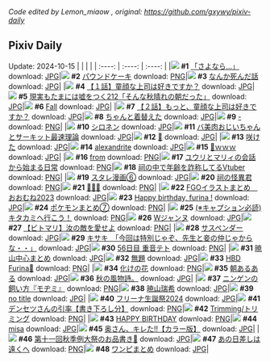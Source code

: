 *Code edited by Lemon_miaow , original: https://github.com/gxywy/pixiv-daily*
## Pixiv Daily 
Update: 2024-10-15
|      |      |      |
| :----: | :----: | :----: |
|![](https://pximg.lemonmiaow.xyz/c/240x480/img-master/img/2024/10/13/00/00/31/123273147_p0_master1200.jpg) **#1** [「さよなら…」](https://www.pixiv.net/artworks/123273147) download: [JPG](https://pximg.lemonmiaow.xyz/img-original/img/2024/10/13/00/00/31/123273147_p0.jpg)|![](https://pximg.lemonmiaow.xyz/c/240x480/img-master/img/2024/10/13/20/30/02/123299025_p0_master1200.jpg) **#2** [パウンドケーキ](https://www.pixiv.net/artworks/123299025) download: [PNG](https://pximg.lemonmiaow.xyz/img-original/img/2024/10/13/20/30/02/123299025_p0.png)|![](https://pximg.lemonmiaow.xyz/c/240x480/img-master/img/2024/10/13/14/24/58/123289294_p0_master1200.jpg) **#3** [なんか死んだ話](https://www.pixiv.net/artworks/123289294) download: [JPG](https://pximg.lemonmiaow.xyz/img-original/img/2024/10/13/14/24/58/123289294_p0.jpg)|
|![](https://pximg.lemonmiaow.xyz/c/240x480/img-master/img/2024/10/13/12/28/57/123273569_p0_master1200.jpg) **#4** [【１話】童顔な上司は好きですか？](https://www.pixiv.net/artworks/123273569) download: [JPG](https://pximg.lemonmiaow.xyz/img-original/img/2024/10/13/12/28/57/123273569_p0.jpg)|![](https://pximg.lemonmiaow.xyz/c/240x480/img-master/img/2024/10/13/18/00/05/123294356_p0_master1200.jpg) **#5** [現実もたまには嘘をつく212「そんな秋晴れの朝だった」](https://www.pixiv.net/artworks/123294356) download: [JPG](https://pximg.lemonmiaow.xyz/img-original/img/2024/10/13/18/00/05/123294356_p0.jpg)|![](https://pximg.lemonmiaow.xyz/c/240x480/img-master/img/2024/10/13/22/45/09/123304180_p0_master1200.jpg) **#6** [Fall](https://www.pixiv.net/artworks/123304180) download: [JPG](https://pximg.lemonmiaow.xyz/img-original/img/2024/10/13/22/45/09/123304180_p0.jpg)|
|![](https://pximg.lemonmiaow.xyz/c/240x480/img-master/img/2024/10/14/00/04/13/123307406_p0_master1200.jpg) **#7** [【２話】もっと、童顔な上司は好きですか？](https://www.pixiv.net/artworks/123307406) download: [JPG](https://pximg.lemonmiaow.xyz/img-original/img/2024/10/14/00/04/13/123307406_p0.jpg)|![](https://pximg.lemonmiaow.xyz/c/240x480/img-master/img/2024/10/13/00/08/36/123273771_p0_master1200.jpg) **#8** [ちゃんと着替えた](https://www.pixiv.net/artworks/123273771) download: [JPG](https://pximg.lemonmiaow.xyz/img-original/img/2024/10/13/00/08/36/123273771_p0.jpg)|![](https://pximg.lemonmiaow.xyz/c/240x480/img-master/img/2024/10/14/00/09/26/123307640_p0_master1200.jpg) **#9** [-](https://www.pixiv.net/artworks/123307640) download: [PNG](https://pximg.lemonmiaow.xyz/img-original/img/2024/10/14/00/09/26/123307640_p0.png)|
|![](https://pximg.lemonmiaow.xyz/c/240x480/img-master/img/2024/10/13/00/00/25/123273111_p0_master1200.jpg) **#10** [シロネン](https://www.pixiv.net/artworks/123273111) download: [JPG](https://pximg.lemonmiaow.xyz/img-original/img/2024/10/13/00/00/25/123273111_p0.jpg)|![](https://pximg.lemonmiaow.xyz/c/240x480/img-master/img/2024/10/13/00/02/06/123273380_p0_master1200.jpg) **#11** [バ美肉おじいちゃんとサーキット最速理論](https://www.pixiv.net/artworks/123273380) download: [JPG](https://pximg.lemonmiaow.xyz/img-original/img/2024/10/13/00/02/06/123273380_p0.jpg)|![](https://pximg.lemonmiaow.xyz/c/240x480/img-master/img/2024/10/13/15/57/20/123291359_p0_master1200.jpg) **#12** [🍰](https://www.pixiv.net/artworks/123291359) download: [JPG](https://pximg.lemonmiaow.xyz/img-original/img/2024/10/13/15/57/20/123291359_p0.jpg)|
|![](https://pximg.lemonmiaow.xyz/c/240x480/img-master/img/2024/10/14/00/00/37/123307077_p0_master1200.jpg) **#13** [咲けた](https://www.pixiv.net/artworks/123307077) download: [JPG](https://pximg.lemonmiaow.xyz/img-original/img/2024/10/14/00/00/37/123307077_p0.jpg)|![](https://pximg.lemonmiaow.xyz/c/240x480/img-master/img/2024/10/13/00/03/35/123273492_p0_master1200.jpg) **#14** [alexandrite](https://www.pixiv.net/artworks/123273492) download: [JPG](https://pximg.lemonmiaow.xyz/img-original/img/2024/10/13/00/03/35/123273492_p0.jpg)|![](https://pximg.lemonmiaow.xyz/c/240x480/img-master/img/2024/10/13/00/00/32/123273152_p0_master1200.jpg) **#15** [🌙ｗｗｗ](https://www.pixiv.net/artworks/123273152) download: [JPG](https://pximg.lemonmiaow.xyz/img-original/img/2024/10/13/00/00/32/123273152_p0.jpg)|
|![](https://pximg.lemonmiaow.xyz/c/240x480/img-master/img/2024/10/13/00/20/14/123274218_p0_master1200.jpg) **#16** [from](https://www.pixiv.net/artworks/123274218) download: [PNG](https://pximg.lemonmiaow.xyz/img-original/img/2024/10/13/00/20/14/123274218_p0.png)|![](https://pximg.lemonmiaow.xyz/c/240x480/img-master/img/2024/10/13/23/25/15/123305615_p0_master1200.jpg) **#17** [ユウリとマリィの会話から始まる日常](https://www.pixiv.net/artworks/123305615) download: [PNG](https://pximg.lemonmiaow.xyz/img-original/img/2024/10/13/23/25/15/123305615_p0.png)|![](https://pximg.lemonmiaow.xyz/c/240x480/img-master/img/2024/10/13/21/02/36/123300229_p0_master1200.jpg) **#18** [祠の中で年齢を詐称してるVtuber](https://www.pixiv.net/artworks/123300229) download: [PNG](https://pximg.lemonmiaow.xyz/img-original/img/2024/10/13/21/02/36/123300229_p0.png)|
|![](https://pximg.lemonmiaow.xyz/c/240x480/img-master/img/2024/10/13/16/05/46/123291588_p0_master1200.jpg) **#19** [スタレ漫画⑥](https://www.pixiv.net/artworks/123291588) download: [JPG](https://pximg.lemonmiaow.xyz/img-original/img/2024/10/13/16/05/46/123291588_p0.jpg)|![](https://pximg.lemonmiaow.xyz/c/240x480/img-master/img/2024/10/13/20/36/11/123299238_p0_master1200.jpg) **#20** [祠の怪異君](https://www.pixiv.net/artworks/123299238) download: [PNG](https://pximg.lemonmiaow.xyz/img-original/img/2024/10/13/20/36/11/123299238_p0.png)|![](https://pximg.lemonmiaow.xyz/c/240x480/img-master/img/2024/10/13/00/34/45/123274759_p0_master1200.jpg) **#21** [👑🤍✨](https://www.pixiv.net/artworks/123274759) download: [PNG](https://pximg.lemonmiaow.xyz/img-original/img/2024/10/13/00/34/45/123274759_p0.png)|
|![](https://pximg.lemonmiaow.xyz/c/240x480/img-master/img/2024/10/13/00/21/44/123274270_p0_master1200.jpg) **#22** [FGOイラストまとめ　おおむね2023](https://www.pixiv.net/artworks/123274270) download: [JPG](https://pximg.lemonmiaow.xyz/img-original/img/2024/10/13/00/21/44/123274270_p0.jpg)|![](https://pximg.lemonmiaow.xyz/c/240x480/img-master/img/2024/10/13/17/29/47/123293587_p0_master1200.jpg) **#23** [Happy birthday, furina !](https://www.pixiv.net/artworks/123293587) download: [JPG](https://pximg.lemonmiaow.xyz/img-original/img/2024/10/13/17/29/47/123293587_p0.jpg)|![](https://pximg.lemonmiaow.xyz/c/240x480/img-master/img/2024/10/13/23/11/14/123304854_p0_master1200.jpg) **#24** [ポケモンまとめ⑦](https://www.pixiv.net/artworks/123304854) download: [PNG](https://pximg.lemonmiaow.xyz/img-original/img/2024/10/13/23/11/14/123304854_p0.png)|
|![](https://pximg.lemonmiaow.xyz/c/240x480/img-master/img/2024/10/13/23/52/41/123306623_p0_master1200.jpg) **#25** [(※キャプション必読)キタカミへ行こう！](https://www.pixiv.net/artworks/123306623) download: [PNG](https://pximg.lemonmiaow.xyz/img-original/img/2024/10/13/23/52/41/123306623_p0.png)|![](https://pximg.lemonmiaow.xyz/c/240x480/img-master/img/2024/10/13/15/25/03/123290618_p0_master1200.jpg) **#26** [Wジャンヌ](https://www.pixiv.net/artworks/123290618) download: [JPG](https://pximg.lemonmiaow.xyz/img-original/img/2024/10/13/15/25/03/123290618_p0.jpg)|![](https://pximg.lemonmiaow.xyz/c/240x480/img-master/img/2024/10/13/23/19/59/123305441_p0_master1200.jpg) **#27** [【ビトマリ】汝の敵を愛せよ](https://www.pixiv.net/artworks/123305441) download: [PNG](https://pximg.lemonmiaow.xyz/img-original/img/2024/10/13/23/19/59/123305441_p0.png)|
|![](https://pximg.lemonmiaow.xyz/c/240x480/img-master/img/2024/10/14/00/14/07/123307798_p0_master1200.jpg) **#28** [サスペンダー](https://www.pixiv.net/artworks/123307798) download: [JPG](https://pximg.lemonmiaow.xyz/img-original/img/2024/10/14/00/14/07/123307798_p0.jpg)|![](https://pximg.lemonmiaow.xyz/c/240x480/img-master/img/2024/10/13/08/00/05/123281668_p0_master1200.jpg) **#29** [キサキ　「今回は特別じゃぞ、先生と妾の仲じゃからな・・」](https://www.pixiv.net/artworks/123281668) download: [JPG](https://pximg.lemonmiaow.xyz/img-original/img/2024/10/13/08/00/05/123281668_p0.jpg)|![](https://pximg.lemonmiaow.xyz/c/240x480/img-master/img/2024/10/13/19/51/16/123297615_p0_master1200.jpg) **#30** [56日目 重音テト](https://www.pixiv.net/artworks/123297615) download: [PNG](https://pximg.lemonmiaow.xyz/img-original/img/2024/10/13/19/51/16/123297615_p0.png)|
|![](https://pximg.lemonmiaow.xyz/c/240x480/img-master/img/2024/10/14/22/18/54/123336450_p0_master1200.jpg) **#31** [暁山中心まとめ](https://www.pixiv.net/artworks/123336450) download: [JPG](https://pximg.lemonmiaow.xyz/img-original/img/2024/10/14/22/18/54/123336450_p0.jpg)|![](https://pximg.lemonmiaow.xyz/c/240x480/img-master/img/2024/10/13/13/02/07/123287513_p0_master1200.jpg) **#32** [無題](https://www.pixiv.net/artworks/123287513) download: [JPG](https://pximg.lemonmiaow.xyz/img-original/img/2024/10/13/13/02/07/123287513_p0.jpg)|![](https://pximg.lemonmiaow.xyz/c/240x480/img-master/img/2024/10/13/00/06/14/123273653_p0_master1200.jpg) **#33** [HBD Furina💙](https://www.pixiv.net/artworks/123273653) download: [PNG](https://pximg.lemonmiaow.xyz/img-original/img/2024/10/13/00/06/14/123273653_p0.png)|
|![](https://pximg.lemonmiaow.xyz/c/240x480/img-master/img/2024/10/13/16/01/27/123291496_p0_master1200.jpg) **#34** [化けの花](https://www.pixiv.net/artworks/123291496) download: [PNG](https://pximg.lemonmiaow.xyz/img-original/img/2024/10/13/16/01/27/123291496_p0.png)|![](https://pximg.lemonmiaow.xyz/c/240x480/img-master/img/2024/10/14/16/24/46/123325147_p0_master1200.jpg) **#35** [朝あるある](https://www.pixiv.net/artworks/123325147) download: [JPG](https://pximg.lemonmiaow.xyz/img-original/img/2024/10/14/16/24/46/123325147_p0.jpg)|![](https://pximg.lemonmiaow.xyz/c/240x480/img-master/img/2024/10/13/16/54/05/123292728_p0_master1200.jpg) **#36** [秋の風物詩。](https://www.pixiv.net/artworks/123292728) download: [JPG](https://pximg.lemonmiaow.xyz/img-original/img/2024/10/13/16/54/05/123292728_p0.jpg)|
|![](https://pximg.lemonmiaow.xyz/c/240x480/img-master/img/2024/10/14/11/14/00/123318577_p0_master1200.jpg) **#37** [ニンゲンの飼い方『モヂミ』](https://www.pixiv.net/artworks/123318577) download: [PNG](https://pximg.lemonmiaow.xyz/img-original/img/2024/10/14/11/14/00/123318577_p0.png)|![](https://pximg.lemonmiaow.xyz/c/240x480/img-master/img/2024/10/13/16/45/47/123292521_p0_master1200.jpg) **#38** [暁山瑞希](https://www.pixiv.net/artworks/123292521) download: [JPG](https://pximg.lemonmiaow.xyz/img-original/img/2024/10/13/16/45/47/123292521_p0.jpg)|![](https://pximg.lemonmiaow.xyz/c/240x480/img-master/img/2024/10/13/09/10/55/123282803_p0_master1200.jpg) **#39** [no title](https://www.pixiv.net/artworks/123282803) download: [JPG](https://pximg.lemonmiaow.xyz/img-original/img/2024/10/13/09/10/55/123282803_p0.jpg)|
|![](https://pximg.lemonmiaow.xyz/c/240x480/img-master/img/2024/10/13/01/00/02/123275487_p0_master1200.jpg) **#40** [フリーナ生誕祭2024](https://www.pixiv.net/artworks/123275487) download: [JPG](https://pximg.lemonmiaow.xyz/img-original/img/2024/10/13/01/00/02/123275487_p0.jpg)|![](https://pximg.lemonmiaow.xyz/c/240x480/img-master/img/2024/10/13/18/10/50/123294820_p0_master1200.jpg) **#41** [デンセツさんの引率【書き下ろし分】](https://www.pixiv.net/artworks/123294820) download: [PNG](https://pximg.lemonmiaow.xyz/img-original/img/2024/10/13/18/10/50/123294820_p0.png)|![](https://pximg.lemonmiaow.xyz/c/240x480/img-master/img/2024/10/13/18/39/55/123295620_p0_master1200.jpg) **#42** [Trimming/トリミング](https://www.pixiv.net/artworks/123295620) download: [PNG](https://pximg.lemonmiaow.xyz/img-original/img/2024/10/13/18/39/55/123295620_p0.png)|
|![](https://pximg.lemonmiaow.xyz/c/240x480/img-master/img/2024/10/13/00/00/03/123273001_p0_master1200.jpg) **#43** [HAPPY BIRTHDAY](https://www.pixiv.net/artworks/123273001) download: [PNG](https://pximg.lemonmiaow.xyz/img-original/img/2024/10/13/00/00/03/123273001_p0.png)|![](https://pximg.lemonmiaow.xyz/c/240x480/img-master/img/2024/10/13/00/00/37/123273173_p0_master1200.jpg) **#44** [misa](https://www.pixiv.net/artworks/123273173) download: [JPG](https://pximg.lemonmiaow.xyz/img-original/img/2024/10/13/00/00/37/123273173_p0.jpg)|![](https://pximg.lemonmiaow.xyz/c/240x480/img-master/img/2024/10/13/00/02/26/123273406_p0_master1200.jpg) **#45** [奥さん、キレた!!【カラー版】](https://www.pixiv.net/artworks/123273406) download: [JPG](https://pximg.lemonmiaow.xyz/img-original/img/2024/10/13/00/02/26/123273406_p0.jpg)|
|![](https://pximg.lemonmiaow.xyz/c/240x480/img-master/img/2024/10/13/00/01/05/123273252_p0_master1200.jpg) **#46** [第十一回秋季例大祭のお品書き🌷](https://www.pixiv.net/artworks/123273252) download: [JPG](https://pximg.lemonmiaow.xyz/img-original/img/2024/10/13/00/01/05/123273252_p0.jpg)|![](https://pximg.lemonmiaow.xyz/c/240x480/img-master/img/2024/10/13/00/05/40/123273627_p0_master1200.jpg) **#47** [あの日差しは遠くへ](https://www.pixiv.net/artworks/123273627) download: [PNG](https://pximg.lemonmiaow.xyz/img-original/img/2024/10/13/00/05/40/123273627_p0.png)|![](https://pximg.lemonmiaow.xyz/c/240x480/img-master/img/2024/10/13/22/15/15/123302999_p0_master1200.jpg) **#48** [ワンピまとめ](https://www.pixiv.net/artworks/123302999) download: [JPG](https://pximg.lemonmiaow.xyz/img-original/img/2024/10/13/22/15/15/123302999_p0.jpg)|
